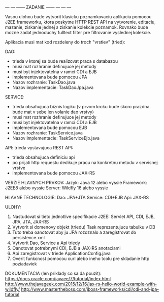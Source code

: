 — — —— ZADANIE —— — — —

Vasou ulohou bude vytvorit klasicku poznamkovaciu aplikaciu pomocou J2EE
frameworku, ktora poskytne HTTP REST API na vytvorenie, editaciu, mazanie,
ziskanie jednej a ziskanie kolekcie poznamok. Rovnako bude mozne zadat
jednoduchy fulltext filter pre filtrovanie vyslednej kolekcie.

Aplikacia musi mat kod rozdeleny do troch "vrstiev" (tried):

DAO:
* trieda v ktorej sa bude realizovat praca s databazou
* musi mat rozhranie definujuce jej metody
* musi byt injektovatelna v ramci CDI a EJB
* implementovana bude pomocou JPA
* Nazov rozhranie: TaskDao.java
* Nazov implementacie: TaskDaoJpa.java

SERVICE:
* trieda obsahujuca biznis logiku (v prvom kroku bude skoro prazdna. bude mat v sebe len volanie dao vrstvy)
* musi mat rozhranie definujuce jej metody
* musi byt injektovatelna v ramci CDI a EJB
* implementovana bude pomocou EJB
* Nazov rozhranie: TaskService.java
* Nazov implementacie: TaskServiceEjb.java

API: trieda vystavujuca REST API:
* trieda obsahujuca definiciu api
* po prijati http requestu dedikuje pracu na konkretnu metodu v servisnej vrstve
* implementovana bude pomocou JAX-RS

VERZIE HLAVNYCH PRVKOV:
Jazyk: Java 12 alebo vyssie
Framework: J2EE8 alebo vyssie
Server: Wildfly 16 alebo vyssie


HLAVNE TECHNOLOGIE:
Dao: JPA+JTA
Service: CDI+EJB
Api: JAX-RS


ULOHY:
1. Nastudovat si tieto jednotlive specifikacie J2EE: Servlet API, CDI, EJB, JPA, JTA, JAX-RS
2. Vytvorit si domenovy objekt (triedu) Task reprezentujucu tabulku v DB
3. Tuto treba oanotovat aby ju JPA rozoznalo a zaregistrovat do persistence.xml
4. Vytvorit Dao, Service a Api triedy
5. Oanotovat potrebnymi CDI, EJB a JAX-RS anotaciami
6. Api zaregistrovat v triede ApplicationConfig.java
7. Overit funkcnost pomocou curl alebo ineho toolu pre skladanie http poziadaviek

DOKUMENTACIA (len priklady co sa da pouzit):
https://docs.oracle.com/javaee/7/tutorial/index.html
http://www.thejavageek.com/2015/12/16/jax-rs-hello-world-example-with-wildfly/
http://www.mastertheboss.com/jboss-frameworks/cdi/cdi-and-jpa-tutorial
